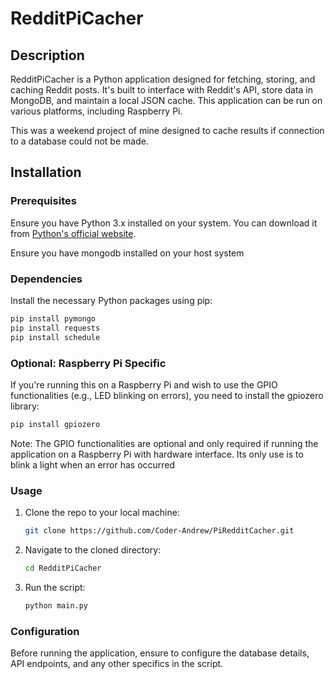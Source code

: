 # RedditPiCacher

## Description
RedditPiCacher is a Python application designed for fetching, storing, and caching Reddit posts. It's built to interface with Reddit's API, store data in MongoDB, and maintain a local JSON cache. This application can be run on various platforms, including Raspberry Pi.

This was a weekend project of mine designed to cache results if connection to a database could not be made.

## Installation

### Prerequisites
Ensure you have Python 3.x installed on your system. You can download it from [Python's official website](https://www.python.org/).

Ensure you have mongodb installed on your host system

### Dependencies
Install the necessary Python packages using pip:

```bash
pip install pymongo
pip install requests
pip install schedule
```

### Optional: Raspberry Pi Specific
If you're running this on a Raspberry Pi and wish to use the GPIO functionalities (e.g., LED blinking on errors), you need to install the gpiozero library:

```bash
pip install gpiozero
```
Note: The GPIO functionalities are optional and only required if running the application on a Raspberry Pi with hardware interface. Its only use is to blink a light when an error has occurred

### Usage
1. Clone the repo to your local machine:
    ```bash
    git clone https://github.com/Coder-Andrew/PiRedditCacher.git
    ```
2. Navigate to the cloned directory:
    ```bash
    cd RedditPiCacher
    ```
3. Run the script:
    ```bash
    python main.py
    ```

### Configuration
Before running the application, ensure to configure the database details, API endpoints, and any other specifics in the script.
